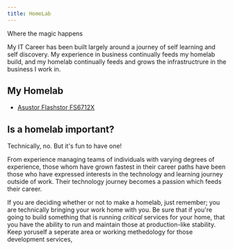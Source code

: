 ```yaml
---
title: HomeLab
---
```

Where the magic happens

My IT Career has been built largely around a journey of self learning and self discovery. My experience in business continually feeds my homelab build, and my homelab continually feeds and grows the infrastructrure in the business I work in.

## My Homelab

- [Asustor Flashstor FS6712X](https://www.asustor.com/en-gb/product?p_id=80)

## Is a homelab important?

Technically, no. But it's fun to have one!

From experience managing teams of individuals with varying degrees of experience, those whom have grown fastest in their career paths have been those who have expressed interests in the technology and learning journey outside of work. Their technology journey becomes a passion which feeds their career.

If you are deciding whether or not to make a homelab, just remember; you are technically bringing your work home with you. Be sure that if you're going to build something that is running *critical* services for your home, that you have the ability to run and maintain those at production-like stability. Keep yoruself a seperate area or working methedology for those development services,
